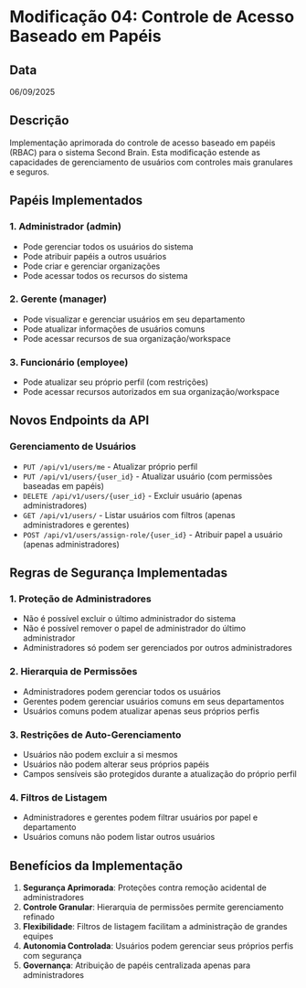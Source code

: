 # Modificação 04: Controle de Acesso Baseado em Papéis

## Data
06/09/2025

## Descrição
Implementação aprimorada do controle de acesso baseado em papéis (RBAC) para o sistema Second Brain. Esta modificação estende as capacidades de gerenciamento de usuários com controles mais granulares e seguros.

## Papéis Implementados

### 1. Administrador (admin)
- Pode gerenciar todos os usuários do sistema
- Pode atribuir papéis a outros usuários
- Pode criar e gerenciar organizações
- Pode acessar todos os recursos do sistema

### 2. Gerente (manager)
- Pode visualizar e gerenciar usuários em seu departamento
- Pode atualizar informações de usuários comuns
- Pode acessar recursos de sua organização/workspace

### 3. Funcionário (employee)
- Pode atualizar seu próprio perfil (com restrições)
- Pode acessar recursos autorizados em sua organização/workspace

## Novos Endpoints da API

### Gerenciamento de Usuários
- `PUT /api/v1/users/me` - Atualizar próprio perfil
- `PUT /api/v1/users/{user_id}` - Atualizar usuário (com permissões baseadas em papéis)
- `DELETE /api/v1/users/{user_id}` - Excluir usuário (apenas administradores)
- `GET /api/v1/users/` - Listar usuários com filtros (apenas administradores e gerentes)
- `POST /api/v1/users/assign-role/{user_id}` - Atribuir papel a usuário (apenas administradores)

## Regras de Segurança Implementadas

### 1. Proteção de Administradores
- Não é possível excluir o último administrador do sistema
- Não é possível remover o papel de administrador do último administrador
- Administradores só podem ser gerenciados por outros administradores

### 2. Hierarquia de Permissões
- Administradores podem gerenciar todos os usuários
- Gerentes podem gerenciar usuários comuns em seus departamentos
- Usuários comuns podem atualizar apenas seus próprios perfis

### 3. Restrições de Auto-Gerenciamento
- Usuários não podem excluir a si mesmos
- Usuários não podem alterar seus próprios papéis
- Campos sensíveis são protegidos durante a atualização do próprio perfil

### 4. Filtros de Listagem
- Administradores e gerentes podem filtrar usuários por papel e departamento
- Usuários comuns não podem listar outros usuários

## Benefícios da Implementação

1. **Segurança Aprimorada**: Proteções contra remoção acidental de administradores
2. **Controle Granular**: Hierarquia de permissões permite gerenciamento refinado
3. **Flexibilidade**: Filtros de listagem facilitam a administração de grandes equipes
4. **Autonomia Controlada**: Usuários podem gerenciar seus próprios perfis com segurança
5. **Governança**: Atribuição de papéis centralizada apenas para administradores